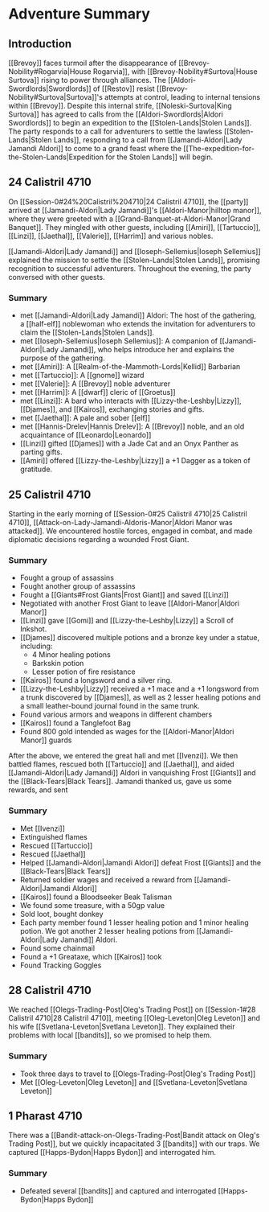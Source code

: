 # Adventure Summary
## Introduction
[[Brevoy]] faces turmoil after the disappearance of [[Brevoy-Nobility#Rogarvia|House Rogarvia]], with [[Brevoy-Nobility#Surtova|House Surtova]] rising to power through alliances. The [[Aldori-Swordlords|Swordlords]] of [[Restov]] resist [[Brevoy-Nobility#Surtova|Surtova]]'s attempts at control, leading to internal tensions within [[Brevoy]]. Despite this internal strife, [[Noleski-Surtova|King Surtova]] has agreed to calls from the [[Aldori-Swordlords|Aldori Swordlords]] to begin an expedition to the [[Stolen-Lands|Stolen Lands]]. The party responds to a call for adventurers to settle the lawless [[Stolen-Lands|Stolen Lands]], responding to a call from [[Jamandi-Aldori|Lady Jamandi Aldori]] to come to a grand feast where the [[The-expedition-for-the-Stolen-Lands|Expedition for the Stolen Lands]] will begin.
## 24 Calistril 4710
On [[Session-0#24%20Calistril%204710|24 Calistril 4710]], the [[party]] arrived at [[Jamandi-Aldori|Lady Jamandi]]'s [[Aldori-Manor|hilltop manor]], where they were greeted with a [[Grand-Banquet-at-Aldori-Manor|Grand Banquet]]. They mingled with other guests, including [[Amiri]], [[Tartuccio]], [[Linzi]], [[Jaethal]], [[Valerie]], [[Harrim]] and various nobles. 

[[Jamandi-Aldori|Lady Jamandi]] and [[Ioseph-Sellemius|Ioseph Sellemius]] explained the mission to settle the [[Stolen-Lands|Stolen Lands]], promising recognition to successful adventurers. Throughout the evening, the party conversed with other guests.
### Summary
- met [[Jamandi-Aldori|Lady Jamandi]] Aldori: The host of the gathering, a [[half-elf]] noblewoman who extends the invitation for adventurers to claim the [[Stolen-Lands|Stolen Lands]].
- met [[Ioseph-Sellemius|Ioseph Sellemius]]: A companion of [[Jamandi-Aldori|Lady Jamandi]], who helps introduce her and explains the purpose of the gathering.
- met [[Amiri]]: A [[Realm-of-the-Mammoth-Lords|Kellid]] Barbarian 
- met [[Tartuccio]]: A [[gnome]] wizard
- met [[Valerie]]: A [[Brevoy]] noble adventurer
- met [[Harrim]]: A [[dwarf]] cleric of [[Groetus]]
- met [[Linzi]]: A bard who interacts with [[Lizzy-the-Leshby|Lizzy]], [[Djames]], and [[Kairos]], exchanging stories and gifts.
- met [[Jaethal]]: A pale and sober [[elf]] 
- met [[Hannis-Drelev|Hannis Drelev]]: A [[Brevoy]] noble, and an old acquaintance of [[Leonardo|Leonardo]]
- [[Linzi]] gifted [[Djames]] with a Jade Cat and an Onyx Panther as parting gifts.
- [[Amiri]] offered [[Lizzy-the-Leshby|Lizzy]] a +1 Dagger as a token of gratitude.
## 25 Calistril 4710
Starting in the early morning of [[Session-0#25 Calistril 4710|25 Calistril 4710]], [[Attack-on-Lady-Jamandi-Aldoris-Manor|Aldori Manor was attacked]]. We encountered hostile forces, engaged in combat, and made diplomatic decisions regarding a wounded Frost Giant.
### Summary
- Fought a group of assassins
- Fought another group of assassins
- Fought a [[Giants#Frost Giants|Frost Giant]] and saved [[Linzi]]
- Negotiated with another Frost Giant to leave [[Aldori-Manor|Aldori Manor]]
- [[Linzi]] gave [[Gomi]] and [[Lizzy-the-Leshby|Lizzy]] a Scroll of Inkshot.
- [[Djames]] discovered multiple potions and a bronze key under a statue, including:
    - 4 Minor healing potions
    - Barkskin potion
    - Lesser potion of fire resistance
- [[Kairos]] found a longsword and a silver ring.
- [[Lizzy-the-Leshby|Lizzy]] received a +1 mace and a +1 longsword from a trunk discovered by [[Djames]], as well as 2 lesser healing potions and a small leather-bound journal found in the same trunk.
- Found various armors and weapons in different chambers
- [[Kairos]] found a Tanglefoot Bag
- Found 800 gold intended as wages for the [[Aldori-Manor|Aldori Manor]] guards

After the above, we entered the great hall and met [[Ivenzi]]. We then battled flames, rescued both [[Tartuccio]] and [[Jaethal]], and aided [[Jamandi-Aldori|Lady Jamandi]] Aldori in vanquishing Frost [[Giants]] and the [[Black-Tears|Black Tears]]. Jamandi thanked us, gave us some rewards, and sent 

### Summary
- Met [[Ivenzi]] 
- Extinguished flames 
- Rescued [[Tartuccio]] 
- Rescued [[Jaethal]] 
- Helped [[Jamandi-Aldori|Jamandi Aldori]] defeat Frost [[Giants]] and the [[Black-Tears|Black Tears]] 
- Returned soldier wages and received a reward from [[Jamandi-Aldori|Jamandi Aldori]]
- [[Kairos]] found a Bloodseeker Beak Talisman 
- We found some treasure, with a 50gp value 
- Sold loot, bought donkey 
- Each party member found 1 lesser healing potion and 1 minor healing potion. We got another 2 lesser healing potions from [[Jamandi-Aldori|Lady Jamandi]] Aldori. 
- Found some chainmail 
- Found a +1 Greataxe, which [[Kairos]] took 
- Found Tracking Goggles

## 28 Calistril 4710
We reached [[Olegs-Trading-Post|Oleg's Trading Post]] on [[Session-1#28 Calistril 4710|28 Calistril 4710]], meeting [[Oleg-Leveton|Oleg Leveton]] and his wife [[Svetlana-Leveton|Svetlana Leveton]]. They explained their problems with local [[bandits]], so we promised to help them. 
### Summary
- Took three days to travel to [[Olegs-Trading-Post|Oleg's Trading Post]]
- Met [[Oleg-Leveton|Oleg Leveton]] and [[Svetlana-Leveton|Svetlana Leveton]]

## 1 Pharast 4710
There was a [[Bandit-attack-on-Olegs-Trading-Post|Bandit attack on Oleg's Trading Post]], but we quickly incapacitated 3 [[bandits]] with our traps. We captured [[Happs-Bydon|Happs Bydon]] and interrogated him. 
### Summary
- Defeated several [[bandits]] and captured and interrogated [[Happs-Bydon|Happs Bydon]]